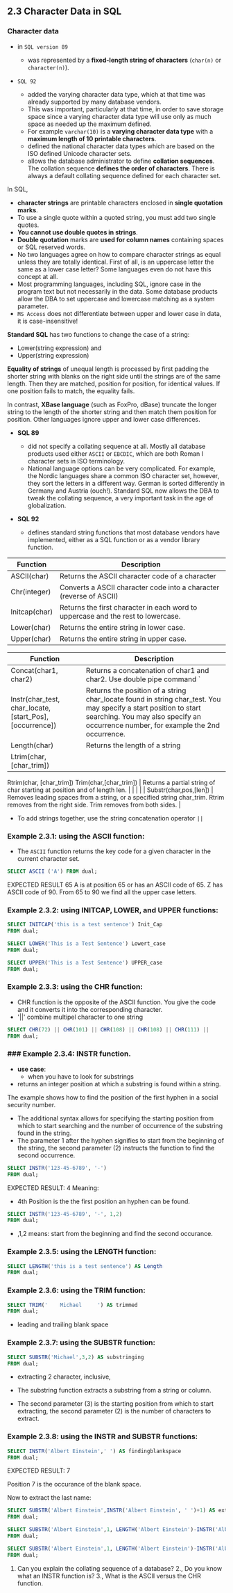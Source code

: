 ## 2.3 Character Data in SQL

### Character data 
* in `SQL version 89` 
  * was represented by a **fixed-length string of characters** (`char(n)` or `character(n)`). 

* `SQL 92` 
  * added the varying character data type, which at that time was already supported by many database vendors. 
  * This was important, particularly at that time, in order to save storage space since a varying character data type will use only as much space as needed up the maximum defined. 
  * For example `varchar(10)` is a **varying character data type** with a **maximum length of 10 printable characters**. 
  * defined the national character data types which are based on the ISO defined Unicode character sets. 
  * allows the database administrator to define **collation sequences**. The collation sequence **defines the order of characters**. There is always a default collating sequence defined for each character set.

In SQL, 
* **character strings** are printable characters enclosed in **single quotation marks**. 
* To use a single quote within a quoted string, you must add two single quotes. 
* **You cannot use double quotes in strings**. 
* **Double quotation** marks are **used for column names** containing spaces or SQL reserved words.
* No two languages agree on how to compare character strings as equal unless they are totally identical. First of all, is an uppercase letter the same as a lower case letter? Some languages even do not have this concept at all. 
* Most programming languages, including SQL, ignore case in the program text but not necessarily in the data. Some database products allow the DBA to set uppercase and lowercase matching as a system parameter. 
* `MS Access` does not differentiate between upper and lower case in data, it is case-insensitive!

**Standard SQL** has two functions to change the case of a string:
* Lower(string expression) and 
* Upper(string expression)

**Equality of strings** of unequal length is processed by first padding the shorter string with blanks on the right side until the strings are of the same length. Then they are matched, position for position, for identical values. If one position fails to match, the equality fails.

In contrast, **XBase language** (such as FoxPro, dBase) truncate the longer string to the length of the shorter string and then match them position for position. Other languages ignore upper and lower case differences.

* **SQL 89** 
  * did not specify a collating sequence at all. Mostly all database products used either `ASCII` or `EBCDIC`, which are both Roman I character sets in ISO terminology. 
  * National language options can be very complicated. For example, the Nordic languages share a common ISO character set, however, they sort the letters in a different way. German is sorted differently in Germany and Austria (ouch!). Standard SQL now allows the DBA to tweak the collating sequence, a very important task in the age of globalization.

* **SQL 92** 
  * defines standard string functions that most database vendors have implemented, either as a SQL function or as a vendor library function. 


| Function  | Description |
|--------------|----------|
| ASCII(char) | Returns the ASCII character code of a character  | 
| Chr(integer)   | Converts a ASCII character code into a character (reverse of ASCII)  | 
| Initcap(char)   | Returns the first character in each word to uppercase and the rest to lowercase.  | 
| Lower(char)   | Returns the entire string in lower case.  |    
| Upper(char)   | Returns the entire string in upper case.  | 

| Function  | Description |
|--------------|----------|  
| Concat(char1, char2)   | Returns a concatenation of char1 and char2. Use double pipe command `||`  | 
| Instr(char_test, char_locate, [start_Pos], [occurrence])   | Returns the position of a string char_locate found in string char_test. You may specify a start position to start searching. You may also specify an occurrence number, for example the 2nd occurrence.   |    
| Length(char)   | Returns the length of a string  | 
| Ltrim(char, [char_trim])
Rtrim(char, [char_trim])
Trim(char,[char_trim])   | Returns a partial string of char starting at position and of length len.  | 
|    |   | 
| Substr(char,pos,[len])   | Removes leading spaces from a string, or a specified string char_trim. Rtrim removes from the right side. Trim removes from both sides.  |

* To add strings together, use the string concatenation operator `||`

### Example 2.3.1: using the ASCII function: 

* The `ASCII` function returns the key code for a given character in the current character set.

```SQL
SELECT ASCII ('A') FROM dual;
```
EXPECTED RESULT
65
A is at position 65 or has an ASCII code of 65.
Z has ASCII code of 90.
From 65 to 90 we find all the upper case letters. 

### Example 2.3.2: using **INITCAP**, **LOWER**, and **UPPER** functions:

```SQL
SELECT INITCAP('this is a test sentence') Init_Cap 
FROM dual;

SELECT LOWER('This is a Test Sentence') Lowert_case 
FROM dual;

SELECT UPPER('This is a Test Sentence') UPPER_case 
FROM dual;
```

### Example 2.3.3: using the CHR function: 

* CHR function is the opposite of the ASCII function. You give the code and it converts it into the corresponding character. 
* '||' combine multipel character to one string


```SQL
SELECT CHR(72) || CHR(101) || CHR(108) || CHR(108) || CHR(111) || 
FROM dual;
```

### ### Example 2.3.4: **INSTR** function. 

* **use case**: 
  * when you have to look for substrings
* returns an integer position at which a substring is found within a string. 

The example shows how to find the position of the first hyphen in a social security number. 
* The additional syntax allows for specifying the starting position from which to start searching and the number of occurrence of the substring found in the string. 
* The parameter 1 after the hyphen signifies to start from the beginning of the string, the second parameter (2) instructs the function to find the second occurrence.

```SQL
SELECT INSTR('123-45-6789', '-')
FROM dual;
```

EXPECTED RESULT:
4
Meaning: 
* 4th Position is the the first position an hyphen can be found. 

```SQL
SELECT INSTR('123-45-6789', '-', 1,2)
FROM dual;
```

* ,1,2 means: start from the beginning and find the second occurance. 

### Example 2.3.5: using the **LENGTH** function: 

```SQL
SELECT LENGTH('this is a test sentence') AS Length
FROM dual;
```


### Example 2.3.6: using the **TRIM** function: 

```SQL
SELECT TRIM('    Michael     ') AS trimmed
FROM dual;
```

* leading and trailing blank space

### Example 2.3.7: using the **SUBSTR** function:

```SQL
SELECT SUBSTR('Michael',3,2) AS substringing
FROM dual;
```

* extracting 2 character, inclusive, 

* The substring function extracts a substring from a string or column. 
* The second parameter (3) is the starting position from which to start extracting, the second parameter (2) is the number of characters to extract.

### Example 2.3.8: using the **INSTR** and **SUBSTR** functions: 

```SQL
SELECT INSTR('Albert Einstein',' ') AS findingblankspace
FROM dual;
```

EXPECTED RESULT:
7

Position 7 is the occurance of the blank space. 

Now to extract the last name:

```SQL
SELECT SUBSTR('Albert Einstein',INSTR('Albert Einstein', ' ')+1) AS extractLastName
FROM dual;
```

```SQL
SELECT SUBSTR('Albert Einstein',1, LENGTH('Albert Einstein')-INSTR('Albert Einstein',' ')) AS extractFirstName
FROM dual;
```

```SQL
SELECT SUBSTR('Albert Einstein',1, LENGTH('Albert Einstein')-INSTR('Albert Einstein',' ')-1) AS extractFirstName
FROM dual;
```

1. Can you explain the collating sequence of a database?
2., Do you know what an INSTR function is?
3., What is the ASCII versus the CHR function.  